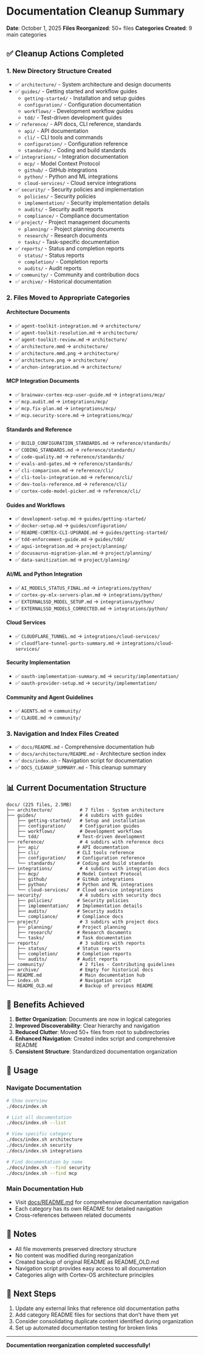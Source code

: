 # Documentation Cleanup Summary
**Date**: October 1, 2025
**Files Reorganized**: 50+ files
**Categories Created**: 9 main categories

## ✅ Cleanup Actions Completed

### 1. New Directory Structure Created
- ✅ `architecture/` - System architecture and design documents
- ✅ `guides/` - Getting started and workflow guides
  - `getting-started/` - Installation and setup guides
  - `configuration/` - Configuration documentation
  - `workflows/` - Development workflow guides
  - `tdd/` - Test-driven development guides
- ✅ `reference/` - API docs, CLI reference, standards
  - `api/` - API documentation
  - `cli/` - CLI tools and commands
  - `configuration/` - Configuration reference
  - `standards/` - Coding and build standards
- ✅ `integrations/` - Integration documentation
  - `mcp/` - Model Context Protocol
  - `github/` - GitHub integrations
  - `python/` - Python and ML integrations
  - `cloud-services/` - Cloud service integrations
- ✅ `security/` - Security policies and implementation
  - `policies/` - Security policies
  - `implementation/` - Security implementation details
  - `audits/` - Security audit reports
  - `compliance/` - Compliance documentation
- ✅ `project/` - Project management documents
  - `planning/` - Project planning documents
  - `research/` - Research documents
  - `tasks/` - Task-specific documentation
- ✅ `reports/` - Status and completion reports
  - `status/` - Status reports
  - `completion/` - Completion reports
  - `audits/` - Audit reports
- ✅ `community/` - Community and contribution docs
- ✅ `archive/` - Historical documentation

### 2. Files Moved to Appropriate Categories

#### Architecture Documents
- ✅ `agent-toolkit-integration.md` → `architecture/`
- ✅ `agent-toolkit-resolution.md` → `architecture/`
- ✅ `agent-toolkit-review.md` → `architecture/`
- ✅ `architecture.mmd` → `architecture/`
- ✅ `architecture.mmd.png` → `architecture/`
- ✅ `architecture.png` → `architecture/`
- ✅ `archon-integration.md` → `architecture/`

#### MCP Integration Documents
- ✅ `brainwav-cortex-mcp-user-guide.md` → `integrations/mcp/`
- ✅ `mcp.audit.md` → `integrations/mcp/`
- ✅ `mcp.fix-plan.md` → `integrations/mcp/`
- ✅ `mcp.security-score.md` → `integrations/mcp/`

#### Standards and Reference
- ✅ `BUILD_CONFIGURATION_STANDARDS.md` → `reference/standards/`
- ✅ `CODING_STANDARDS.md` → `reference/standards/`
- ✅ `code-quality.md` → `reference/standards/`
- ✅ `evals-and-gates.md` → `reference/standards/`
- ✅ `cli-comparison.md` → `reference/cli/`
- ✅ `cli-tools-integration.md` → `reference/cli/`
- ✅ `dev-tools-reference.md` → `reference/cli/`
- ✅ `cortex-code-model-picker.md` → `reference/cli/`

#### Guides and Workflows
- ✅ `development-setup.md` → `guides/getting-started/`
- ✅ `docker-setup.md` → `guides/configuration/`
- ✅ `README-CORTEX-CLI-UPGRADE.md` → `guides/getting-started/`
- ✅ `tdd-enforcement-guide.md` → `guides/tdd/`
- ✅ `agui-integration.md` → `project/planning/`
- ✅ `docusaurus-migration-plan.md` → `project/planning/`
- ✅ `data-sanitization.md` → `project/planning/`

#### AI/ML and Python Integration
- ✅ `AI_MODELS_STATUS_FINAL.md` → `integrations/python/`
- ✅ `cortex-py-mlx-servers-plan.md` → `integrations/python/`
- ✅ `EXTERNALSSD_MODEL_SETUP.md` → `integrations/python/`
- ✅ `EXTERNALSSD_MODELS_CORRECTED.md` → `integrations/python/`

#### Cloud Services
- ✅ `CLOUDFLARE_TUNNEL.md` → `integrations/cloud-services/`
- ✅ `cloudflare-tunnel-ports-summary.md` → `integrations/cloud-services/`

#### Security Implementation
- ✅ `oauth-implementation-summary.md` → `security/implementation/`
- ✅ `oauth-provider-setup.md` → `security/implementation/`

#### Community and Agent Guidelines
- ✅ `AGENTS.md` → `community/`
- ✅ `CLAUDE.md` → `community/`

### 3. Navigation and Index Files Created
- ✅ `docs/README.md` - Comprehensive documentation hub
- ✅ `docs/architecture/README.md` - Architecture section index
- ✅ `docs/index.sh` - Navigation script for documentation
- ✅ `DOCS_CLEANUP_SUMMARY.md` - This cleanup summary

## 📊 Current Documentation Structure

```
docs/ (225 files, 2.5MB)
├── architecture/          # 7 files - System architecture
├── guides/                # 4 subdirs with guides
│   ├── getting-started/   # Setup and installation
│   ├── configuration/     # Configuration guides
│   ├── workflows/         # Development workflows
│   └── tdd/              # Test-driven development
├── reference/             # 4 subdirs with reference docs
│   ├── api/              # API documentation
│   ├── cli/              # CLI tools reference
│   ├── configuration/    # Configuration reference
│   └── standards/        # Coding and build standards
├── integrations/          # 4 subdirs with integration docs
│   ├── mcp/              # Model Context Protocol
│   ├── github/           # GitHub integrations
│   ├── python/           # Python and ML integrations
│   └── cloud-services/   # Cloud service integrations
├── security/              # 4 subdirs with security docs
│   ├── policies/         # Security policies
│   ├── implementation/   # Implementation details
│   ├── audits/           # Security audits
│   └── compliance/       # Compliance docs
├── project/               # 3 subdirs with project docs
│   ├── planning/         # Project planning
│   ├── research/         # Research documents
│   └── tasks/            # Task documentation
├── reports/               # 3 subdirs with reports
│   ├── status/           # Status reports
│   ├── completion/       # Completion reports
│   └── audits/           # Audit reports
├── community/             # 2 files - Contributing guidelines
├── archive/               # Empty for historical docs
├── README.md              # Main documentation hub
├── index.sh               # Navigation script
└── README_OLD.md          # Backup of previous README
```

## 🎯 Benefits Achieved

1. **Better Organization**: Documents are now in logical categories
2. **Improved Discoverability**: Clear hierarchy and navigation
3. **Reduced Clutter**: Moved 50+ files from root to subdirectories
4. **Enhanced Navigation**: Created index script and comprehensive README
5. **Consistent Structure**: Standardized documentation organization

## 🔄 Usage

### Navigate Documentation
```bash
# Show overview
./docs/index.sh

# List all documentation
./docs/index.sh --list

# View specific category
./docs/index.sh architecture
./docs/index.sh security
./docs/index.sh integrations

# Find documentation by name
./docs/index.sh --find security
./docs/index.sh --find mcp
```

### Main Documentation Hub
- Visit [docs/README.md](README.md) for comprehensive documentation navigation
- Each category has its own README for detailed navigation
- Cross-references between related documents

## 📝 Notes

- All file movements preserved directory structure
- No content was modified during reorganization
- Created backup of original README as README_OLD.md
- Navigation script provides easy access to all documentation
- Categories align with Cortex-OS architecture principles

## 🚀 Next Steps

1. Update any external links that reference old documentation paths
2. Add category README files for sections that don't have them yet
3. Consider consolidating duplicate content identified during organization
4. Set up automated documentation testing for broken links

---

**Documentation reorganization completed successfully!**